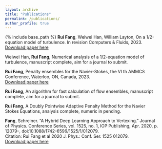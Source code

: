 ```yaml
---
layout: archive
title: "Publications"
permalink: /publications/
author_profile: true
---
```

{% include base_path %}
**Rui Fang**, Weiwei Han, William Layton, On a 1/2-equation model of turbulence. In revision Computers & Fluids, 2023. <br />
[Download paper here](
 https://arxiv.org/abs/2309.03358
)

Weiwei Han, **Rui Fang**, Numerical analysis of a 1/2-equation model of turbulence, manuscript complete, aim for a journal to submit.

**Rui Fang**, Penalty ensembles for the Navier-Stokes, the VI th AMMCS Conference, Waterloo, ON,
Canada, 2023.  <br />
[Download paper here](
https://arxiv.org/abs/2309.12870
)

**Rui Fang**, An algorithm for fast calculation of flow ensembles, manuscript complete, aim for a journal to submit.

**Rui Fang**, A Doubly Pointwise Adaptive Penalty Method for the Navier Stokes Equations, analysis complete, numeric in pending.
   	
**Fang**, Schreiner. “A Hybrid Deep Learning Approach to Vertexing.” Journal of Physics. Conference Series,
vol. 1525, no. 1, IOP Publishing, Apr. 2020, p. 12079–, doi:10.1088/1742-6596/1525/1/012079. <br />
Citation: Rui Fang et al 2020 J. Phys.: Conf. Ser. 1525 012079. <br />
[Download paper here](
https://doi.org/10.1088/1742-6596/1525/1/012079
)
